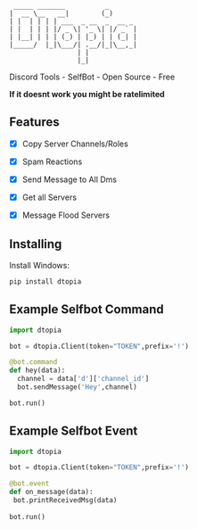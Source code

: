 ```
 _____ _______          _       
|  __ \__   __|        (_)      
| |  | | | | ___  _ __  _  __ _ 
| |  | | | |/ _ \| '_ \| |/ _` |
| |__| | | | (_) | |_) | | (_| |
|_____/  |_|\___/| .__/|_|\__,_|
                 | |            
                 |_|         
```        
Discord Tools - SelfBot - Open Source - Free

**If it doesnt work you might be ratelimited**

## Features
- [x] Copy Server Channels/Roles
- [x] Spam Reactions
- [x] Send Message to All Dms
- [x] Get all Servers
- [x] Message Flood Servers



## Installing
Install Windows:
```python
pip install dtopia
```

## Example Selfbot Command
```python
import dtopia

bot = dtopia.Client(token="TOKEN",prefix='!')

@bot.command
def hey(data):
  channel = data['d']['channel_id']
  bot.sendMessage('Hey',channel)

bot.run()

```
## Example Selfbot Event
```python
import dtopia

bot = dtopia.Client(token="TOKEN",prefix='!')

@bot.event
def on_message(data):
 bot.printReceivedMsg(data)
 
bot.run()
```
